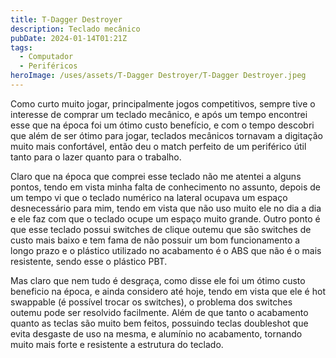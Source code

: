 ```yaml
---
title: T-Dagger Destroyer
description: Teclado mecânico
pubDate: 2024-01-14T01:21Z
tags:
  - Computador
  - Periféricos
heroImage: /uses/assets/T-Dagger Destroyer/T-Dagger Destroyer.jpeg
---
```


Como curto muito jogar, principalmente jogos competitivos, sempre tive o interesse de comprar um teclado mecânico, e após um tempo encontrei esse que na época foi um ótimo custo benefício, e com o tempo descobri que além de ser ótimo para jogar, teclados mecânicos tornavam a digitação muito mais confortável, então deu o match perfeito de um periférico útil tanto para o lazer quanto para o trabalho.

Claro que na época que comprei esse teclado não me atentei a alguns pontos, tendo em vista minha falta de conhecimento no assunto, depois de um tempo vi que o teclado numérico na lateral ocupava um espaço desnecessário para mim, tendo em vista que não uso muito ele no dia a dia e ele faz com que o teclado ocupe um espaço muito grande. Outro ponto é que esse teclado possui switches de clique outemu que são switches de custo mais baixo e tem fama de não possuir um bom funcionamento a longo prazo e o plástico utilizado no acabamento é o ABS que não é o mais resistente, sendo esse o plástico PBT.

Mas claro que nem tudo é desgraça, como disse ele foi um ótimo custo beneficio na época, e ainda considero até hoje, tendo em vista que ele é hot swappable (é possível trocar os switches), o problema dos switches outemu pode ser resolvido facilmente. Além de que tanto o acabamento quanto as teclas são muito bem feitos, possuindo teclas doubleshot que evita desgaste de uso na mesma, e alumínio no acabamento, tornando muito mais forte e resistente a estrutura do teclado.

